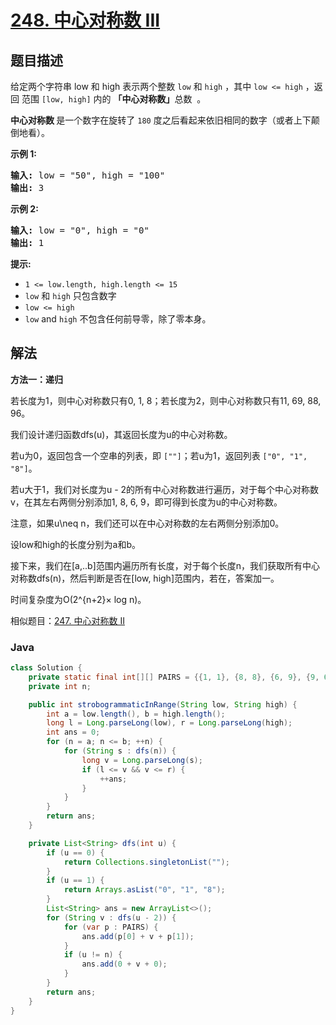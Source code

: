 # [248. 中心对称数 III](https://leetcode.cn/problems/strobogrammatic-number-iii)

## 题目描述

<p>给定两个字符串 low 和 high 表示两个整数 <code>low</code>&nbsp;和 <code>high</code> ，其中&nbsp;<code>low &lt;= high</code>&nbsp;，返回 范围 <code>[low, high]</code>&nbsp;内的 <strong>「中心对称数」</strong>总数&nbsp;&nbsp;。</p>

<p><strong>中心对称数&nbsp;</strong>是一个数字在旋转了&nbsp;<code>180</code> 度之后看起来依旧相同的数字（或者上下颠倒地看）。</p>

<p><strong>示例 1:</strong></p>

<pre>
<strong>输入:</strong> low = "50", high = "100"
<strong>输出:</strong> 3 
</pre>

<p><strong>示例 2:</strong></p>

<pre>
<strong>输入:</strong> low = "0", high = "0"
<strong>输出:</strong> 1
</pre>

<p><strong>提示:</strong><meta charset="UTF-8" /></p>

<p><meta charset="UTF-8" /></p>

<ul>
	<li><code>1 &lt;= low.length, high.length &lt;= 15</code></li>
	<li><code>low</code>&nbsp;和&nbsp;<code>high</code>&nbsp;只包含数字</li>
	<li><code>low &lt;= high</code></li>
	<li><code>low</code>&nbsp;and&nbsp;<code>high</code>&nbsp;不包含任何前导零，除了零本身。</li>
</ul>

## 解法

**方法一：递归**

若长度为1，则中心对称数只有0, 1, 8；若长度为2，则中心对称数只有11, 69, 88, 96。

我们设计递归函数dfs(u)，其返回长度为u的中心对称数。

若u为0，返回包含一个空串的列表，即 `[""]`；若u为1，返回列表 `["0", "1", "8"]`。

若u大于1，我们对长度为u - 2的所有中心对称数进行遍历，对于每个中心对称数v，在其左右两侧分别添加1, 8, 6, 9，即可得到长度为u的中心对称数。

注意，如果u\neq n，我们还可以在中心对称数的左右两侧分别添加0。

设low和high的长度分别为a和b。

接下来，我们在[a,..b]范围内遍历所有长度，对于每个长度n，我们获取所有中心对称数dfs(n)，然后判断是否在[low, high]范围内，若在，答案加一。

时间复杂度为O(2^{n+2}× log n)。

相似题目：[247. 中心对称数 II](/solution/0200-0299/0247.Strobogrammatic%20Number%20II/README.md)

### **Java**

```java
class Solution {
    private static final int[][] PAIRS = {{1, 1}, {8, 8}, {6, 9}, {9, 6}};
    private int n;

    public int strobogrammaticInRange(String low, String high) {
        int a = low.length(), b = high.length();
        long l = Long.parseLong(low), r = Long.parseLong(high);
        int ans = 0;
        for (n = a; n <= b; ++n) {
            for (String s : dfs(n)) {
                long v = Long.parseLong(s);
                if (l <= v && v <= r) {
                    ++ans;
                }
            }
        }
        return ans;
    }

    private List<String> dfs(int u) {
        if (u == 0) {
            return Collections.singletonList("");
        }
        if (u == 1) {
            return Arrays.asList("0", "1", "8");
        }
        List<String> ans = new ArrayList<>();
        for (String v : dfs(u - 2)) {
            for (var p : PAIRS) {
                ans.add(p[0] + v + p[1]);
            }
            if (u != n) {
                ans.add(0 + v + 0);
            }
        }
        return ans;
    }
}
```
